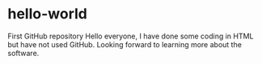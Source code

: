 # hello-world
First GitHub repository
Hello everyone,
I have done some coding in HTML but have not used GitHub. Looking forward
to learning more about the software.
